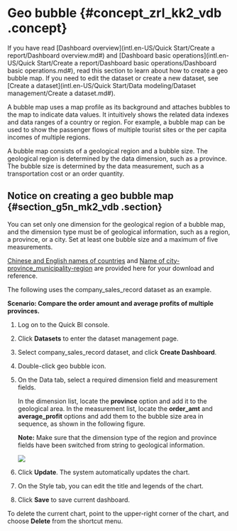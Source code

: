 # Geo bubble {#concept_zrl_kk2_vdb .concept}

If you have read [Dashboard overview](intl.en-US/Quick Start/Create a report/Dashboard overview.md#) and [Dashboard basic operations](intl.en-US/Quick Start/Create a report/Dashboard basic operations/Dashboard basic operations.md#), read this section to learn about how to create a geo bubble map. If you need to edit the dataset or create a new dataset, see [Create a dataset](intl.en-US/Quick Start/Data modeling/Dataset management/Create a dataset.md#).

A bubble map uses a map profile as its background and attaches bubbles to the map to indicate data values. It intuitively shows the related data indexes and data ranges of a country or region. For example, a bubble map can be used to show the passenger flows of multiple tourist sites or the per capita incomes of multiple regions.

A bubble map consists of a geological region and a bubble size. The geological region is determined by the data dimension, such as a province. The bubble size is determined by the data measurement, such as a transportation cost or an order quantity.

## Notice on creating a geo bubble map {#section_g5n_mk2_vdb .section}

You can set only one dimension for the geological region of a bubble map, and the dimension type must be of geological information, such as a region, a province, or a city. Set at least one bubble size and a maximum of five measurements.

[Chinese and English names of countries](http://docs-aliyun.cn-hangzhou.oss.aliyun-inc.com/assets/attach/55644/cn_zh/1499054271452/%E5%9B%BD%E5%AE%B6%E4%B8%AD%E8%8B%B1%E6%96%87%E5%90%8D%E7%A7%B0%E5%8C%B9%E9%85%8D.csv) and [Name of city-province\_municipality-region](http://docs-aliyun.cn-hangzhou.oss.aliyun-inc.com/assets/attach/55644/cn_zh/1499054305079/%E5%B8%82-%E7%9C%81_%E7%9B%B4%E8%BE%96%E5%B8%82-%E5%8C%BA%E5%9F%9F%E5%90%8D%E7%A7%B0%E5%8C%B9%E9%85%8D.csv) are provided here for your download and reference.

The following uses the company\_sales\_record dataset as an example.

**Scenario: Compare the order amount and average profits of multiple provinces.**

1.  Log on to the Quick BI console.
2.  Click **Datasets** to enter the dataset management page.
3.  Select company\_sales\_record dataset, and click **Create Dashboard**.
4.  Double-click geo bubble icon.
5.  On the Data tab, select a required dimension field and measurement fields.

    In the dimension list, locate the **province** option and add it to the geological area. In the measurement list, locate the **order\_amt** and **average\_profit** options and add them to the bubble size area in sequence, as shown in the following figure.

    **Note:** Make sure that the dimension type of the region and province fields have been switched from string to geological information.

    ![](http://static-aliyun-doc.oss-cn-hangzhou.aliyuncs.com/assets/img/9129/1713_en-US.png)

6.  Click **Update**. The system automatically updates the chart.
7.  On the Style tab, you can edit the title and legends of the chart.
8.  Click **Save** to save current dashboard.

To delete the current chart, point to the upper-right corner of the chart, and choose **Delete** from the shortcut menu.

